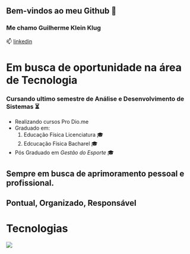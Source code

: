 ## Bem-vindos ao meu Github :raised_hands:

### Me chamo __Guilherme Klein Klug__
:mailbox: [linkedin](https://www.linkedin.com/in/guilherme-klein-klug-42812a151/)

# Em busca de oportunidade na área de Tecnologia
### Cursando ultimo semestre de Análise e Desenvolvimento de Sistemas :hourglass_flowing_sand:
- Realizando cursos Pro Dio.me
- Graduado em:
   1. Educação Física Licenciatura :mortar_board:
   2. Edcucação Física Bacharel :mortar_board:
- Pós Graduado em *Gestão do Esporte* :mortar_board:
## Sempre em busca de aprimoramento pessoal e profissional.
## Pontual, Organizado, Responsável

# Tecnologias
<img src="https://cdn.jsdelivr.net/gh/devicons/devicon@latest/icons/html5/html5-plain-wordmark.svg" />

